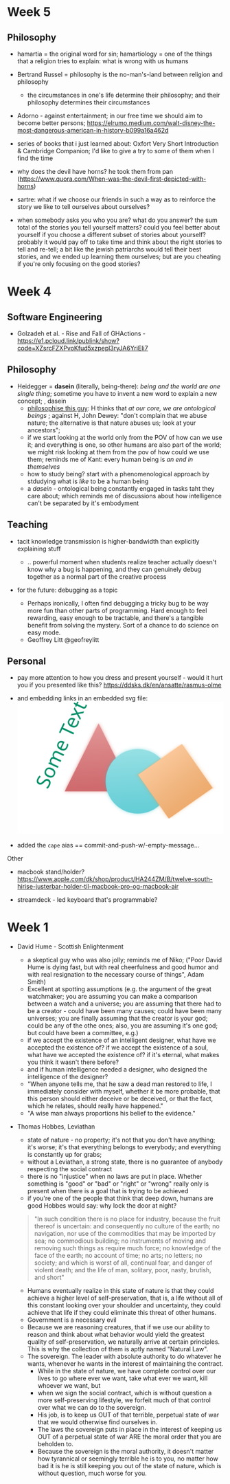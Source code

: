 # Week 5


## Philosophy

* hamartia = the original word for sin; hamartiology = one of the things that a religion tries to explain: what is wrong with us humans

* Bertrand Russel = philosophy is the no-man's-land between religion and philosophy 
  - the circumstances in one's life determine their philosophy; and their philosophy determines their circumstances

* Adorno - against entertainment; in our free time we should aim to become better persons; https://elrumo.medium.com/walt-disney-the-most-dangerous-american-in-history-b099a16a462d

* series of books that i just learned about: Oxfort Very Short Introduction & Cambridge Companion; I'd like to give a try to some of them when I find the time

* why does the devil have horns? he took them from pan (https://www.quora.com/When-was-the-devil-first-depicted-with-horns)

* sartre: what if we choose our friends in such a way as to reinforce the story we like to tell ourselves about ourselves? 


* when somebody asks you who you are? what do you answer? the sum total of the stories you tell yourself matters? could you feel better about yourself if you choose a different subset of stories about yourself? probably it would pay off to take time and think about the right stories to tell and re-tell; a bit like the jewish patriarchs would tell their best stories, and we ended up learning them ourselves; but are you cheating if you're only focusing on the good stories? 



# Week 4


## Software Engineering

* Golzadeh et al. - Rise and Fall of GHActions - https://e1.pcloud.link/publink/show?code=XZsrcFZXPvoKfud5xzpepl3ryJA6YriEIi7






## Philosophy

* Heidegger = **dasein** (literally, being-there): *being and the world are one single thing*; sometime you have to invent a new word to explain a new concept; , dasein
  - [philosophise this guy](https://www.philosophizethis.org/transcript/episode-101-transcript): H thinks that *at our core, we are ontological beings* ; against H, John Dewey: "don't complain that we abuse nature; the alternative is that nature abuses us; look at your ancestors"; 
  - if we start looking at the world only from the POV of how can we use it; and everything is one, so other humans are also part of the world; we might risk looking at them from the pov of how could we use them; reminds me of Kant: every human being is *an end in themselves* 
  - how to study being? start with a phenomenological approach by stdudying  what is *like* to be a human being
  - a *dasein* - ontological being constantly engaged in tasks taht they care about; which reminds me of discussions about how intelligence can't be separated by it's embodyment



## Teaching

* tacit knowledge transmission is higher-bandwidth than explicitly explaining stuff
  - .. powerful moment when students realize teacher actually doesn't know why a bug is happening, and they can genuinely debug together as a normal part of the creative process


* for the future: debugging as a topic
  - Perhaps ironically, I often find debugging a tricky bug to be way more fun than other parts of programming. Hard enough to feel rewarding, easy enough to be tractable, and there's a tangible benefit from solving the mystery. Sort of a chance to do science on easy mode.
  - Geoffrey Litt @geofreylitt


## Personal

* pay more attention to how you dress and present yourself - would it hurt you if you presented like this? https://ddsks.dk/en/ansatte/rasmus-olme


* and embedding links in an embedded svg file: ![embedded svg](./link_in_svg.svg)

* added the `cape` aias == commit-and-push-w/-empty-message...




Other

* macbook stand/holder? https://www.apple.com/dk/shop/product/HA244ZM/B/twelve-south-hirise-justerbar-holder-til-macbook-pro-og-macbook-air

* streamdeck - led keyboard that's programmable? 



# Week 1

* David Hume - Scottish Enlightenment
	* a skeptical guy who was also jolly; reminds me of Niko; ("Poor David Hume is dying fast, but with real cheerfulness and good humor and with real resignation to the necessary course of things", Adam Smith)
	* Excellent at spotting assumptions (e.g. the argument of the great watchmaker; you are assuming you can make a comparison between a watch and a universe; you are assuming that there had to be a creator - could have been many causes; could have been many universes; you are finally assuming that the creator is your god; could be any of the othe ones; also, you are assuming it's one god; but could have been a committee, e.g.)
	* if we accept the existence of an intelligent designer, what have we accepted the existence of? if we accept the existence of a soul, what have we accepted the existence of? if it's eternal, what makes you think it wasn't there before?
	* and if human intelligence needed a designer, who designed the intelligence of the designer? 
	* "When anyone tells me, that he saw a dead man restored to life, I immediately consider with myself, whether it be more probable, that this person should either deceive or be deceived, or that the fact, which he relates, should really have happened."
	* "A wise man always proportions his belief to the evidence."

 
* Thomas Hobbes, Leviathan
	* state of nature - no property; it's not that you don't have anything; it's worse; it's that everything belongs to everybody; and everything is constantly up for grabs; 
	* without a Leviathan, a strong state, there is no guarantee of anybody respecting the social contract
	* there is no "injustice" when no laws are put in place. Whether something is "good" or "bad" or "right" or "wrong" really only is present when there is a goal that is trying to be achieved
	* if you're one of the people that think that deep down, humans are good Hobbes would say: why lock the door at night? 

	>  "In such condition there is no place for industry, because the fruit thereof is uncertain: and consequently no culture of the earth; no navigation, nor use of the commodities that may be imported by sea; no commodious building; no instruments of moving and removing such things as require much force; no knowledge of the face of the earth; no account of time; no arts; no letters; no society; and which is worst of all, continual fear, and danger of violent death; and the life of man, solitary, poor, nasty, brutish, and short"

	
	* Humans eventually realize in this state of nature is that they could achieve a higher level of self-preservation, that is, a life without all of this constant looking over your shoulder and uncertainty, they could achieve that life if they could eliminate this threat of other humans.
	* Government is a necessary evil
	* Because we are reasoning creatures, that if we use our ability to reason and think about what behavior would yield the greatest quality of self-preservation, we naturally arrive at certain principles. This is why the collection of them is aptly named "Natural Law". 
	* The sovereign. The leader with absolute authority to do whatever he wants, whenever he wants in the interest of maintaining the contract. 
		* While in the state of nature, we have complete control over our lives to go where ever we want, take what ever we want, kill whoever we want, but 
		* when we sign the social contract, which is without question a more self-preserving lifestyle, we forfeit much of that control over what we can do to the sovereign. 
		* His job, is to keep us OUT of that terrible, perpetual state of war that we would otherwise find ourselves in. 
		* The laws the sovereign puts in place in the interest of keeping us OUT of a perpetual state of war ARE the moral order that you are beholden to. 
		* Because the sovereign is the moral authority, it doesn't matter how tyrannical or seemingly terrible he is to you, no matter how bad it is he is still keeping you out of the state of nature, which is without question, much worse for you.


 
 

